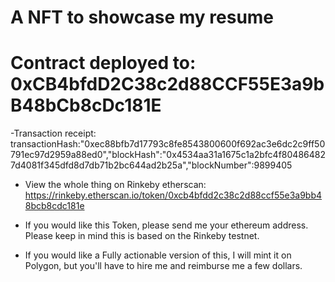# A NFT to showcase my resume

# Contract deployed to: 0xCB4bfdD2C38c2d88CCF55E3a9bB48bCb8cDc181E

-Transaction receipt: transactionHash:"0xec88bfb7d17793c8fe8543800600f692ac3e6dc2c9ff50791ec97d2959a88ed0","blockHash":"0x4534aa31a1675c1a2bfc4f804864827d4081f345dfd8d7db71b2bc644ad2b25a","blockNumber":9899405

- View the whole thing on Rinkeby etherscan: https://rinkeby.etherscan.io/token/0xcb4bfdd2c38c2d88ccf55e3a9bb48bcb8cdc181e

* If you would like this Token, please send me your ethereum address. Please keep in mind this is based on the Rinkeby testnet. 

* If you would like a Fully actionable version of this, I will mint it on Polygon, but you'll have to hire me and reimburse me a few dollars. 

